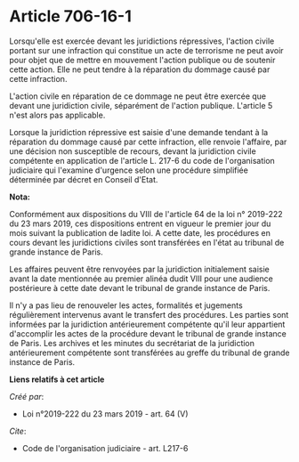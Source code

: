 # Article 706-16-1

Lorsqu'elle est exercée devant les juridictions répressives, l'action civile portant sur une infraction qui constitue un acte
de terrorisme ne peut avoir pour objet que de mettre en mouvement l'action publique ou de soutenir cette action. Elle ne peut
tendre à la réparation du dommage causé par cette infraction.

L'action civile en réparation de ce dommage ne peut être exercée que devant une juridiction civile, séparément de l'action
publique. L'article 5 n'est alors pas applicable.

Lorsque la juridiction répressive est saisie d'une demande tendant à la réparation du dommage causé par cette infraction,
elle renvoie l'affaire, par une décision non susceptible de recours, devant la juridiction civile compétente en application
de l'article L. 217-6 du code de l'organisation judiciaire qui l'examine d'urgence selon une procédure simplifiée déterminée
par décret en Conseil d'Etat.

**Nota:**

Conformément aux dispositions du VIII de l'article 64 de la loi n° 2019-222 du 23 mars 2019, ces dispositions entrent en
vigueur le premier jour du mois suivant la publication de ladite loi. A cette date, les procédures en cours devant les
juridictions civiles sont transférées en l'état au tribunal de grande instance de Paris.

Les affaires peuvent être renvoyées par la juridiction initialement saisie avant la date mentionnée au premier alinéa dudit
VIII pour une audience postérieure à cette date devant le tribunal de grande instance de Paris.

Il n'y a pas lieu de renouveler les actes, formalités et jugements régulièrement intervenus avant le transfert des
procédures. Les parties sont informées par la juridiction antérieurement compétente qu'il leur appartient d'accomplir les
actes de la procédure devant le tribunal de grande instance de Paris. Les archives et les minutes du secrétariat de la
juridiction antérieurement compétente sont transférées au greffe du tribunal de grande instance de Paris.

**Liens relatifs à cet article**

_Créé par_:

  - Loi n°2019-222 du 23 mars 2019 - art. 64 (V)

_Cite_:

  - Code de l'organisation judiciaire - art. L217-6

